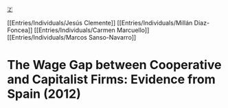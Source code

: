 [🇿](zotero://select/library/items/9DUVXVH7)

[[Entries/Individuals/Jesús Clemente]] [[Entries/Individuals/Millán Diaz-Foncea]] [[Entries/Individuals/Carmen Marcuello]] [[Entries/Individuals/Marcos Sanso-Navarro]] 
# The Wage Gap between Cooperative and Capitalist Firms: Evidence from Spain (2012)

